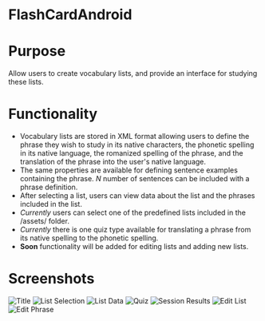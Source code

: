 FlashCardAndroid
================
# Purpose
Allow users to create vocabulary lists, and provide an interface for studying these lists.

# Functionality
- Vocabulary lists are stored in XML format allowing users to define the phrase they wish to study in its native characters, the phonetic spelling in its native language, the romanized spelling of the phrase, and the translation of the phrase into the user's native language.
- The same properties are available for defining sentence examples containing the phrase. *N* number of sentences can be included with a phrase definition.
- After selecting a list, users can view data about the list and the phrases included in the list.
- *Currently* users can select one of the predefined lists included in the /assets/ folder.
- *Currently* there is one quiz type available for translating a phrase from its native spelling to the phonetic spelling.
- **Soon** functionality will be added for editing lists and adding new lists.

# Screenshots
![Title](/screenshots/01_title.png "Title")
![List Selection](/screenshots/02_list_selection.png "List Selection")
![List Data](/screenshots/03_list_data.png "List Data")
![Quiz](/screenshots/04_quiz.png "Quiz")
![Session Results](/screenshots/05_session_results.png "Session Results")
![Edit List](/screenshots/06_edit_list.png "Edit List")
![Edit Phrase](/screenshots/07_edit_phrase.png "Edit Phrase")